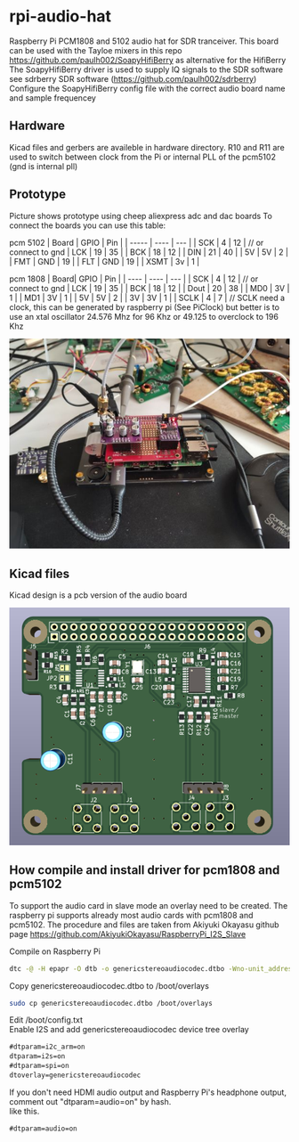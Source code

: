 # rpi-audio-hat
Raspberry Pi PCM1808 and 5102 audio hat for SDR tranceiver.
This board can be used with the Tayloe mixers in this repo https://github.com/paulh002/SoapyHifiBerry as alternative for the HifiBerry
The SoapyHifiBerry driver is used to supply IQ signals to the SDR software see sdrberry SDR software (https://github.com/paulh002/sdrberry)
Configure the SoapyHifiBerry config file with the correct audio board name and sample frequencey

## Hardware
Kicad files and gerbers are availeble in hardware directory.
R10 and R11 are used to switch between clock from the Pi or internal PLL of the pcm5102 (gnd is internal pll)

## Prototype
Picture shows prototype using cheep aliexpress adc and dac boards
To connect the boards you can use this table:

pcm 5102
| Board | GPIO | Pin |
| ----- | ---- | --- |
| SCK   |  4   |  12 | // or connect to gnd
| LCK   | 19   |  35 |
| BCK   | 18   |  12 |
| DIN   | 21   |  40 |
| 5V    | 5V   |   2 |
| FMT   | GND  |  19 |
| FLT   | GND  |  19 |
| XSMT  | 3v   |   1 |

pcm 1808
| Board| GPIO | Pin |
| ---- | ---- | --- |
| SCK  |  4   |  12 | // or connect to gnd
| LCK  | 19   |  35 |
| BCK  | 18   |  12 |
| Dout | 20   |  38 |
| MD0  | 3V   |   1 |
| MD1  | 3V   |   1 |
| 5V   | 5V   |   2 |
| 3V   | 3V   |   1 |
| SCLK |  4   |   7 |  // SCLK need a clock, this can be generated by raspberry pi (See PiClock) but better is to use an xtal oscillator 24.576 Mhz for 96 Khz or 49.125 to overclock to 196 Khz

![prototype](https://github.com/paulh002/rpi-audio-hat/blob/main/prototype.jpg)

## Kicad files
Kicad design is a pcb version of the audio board

![pcb](https://github.com/paulh002/rpi-audio-hat/blob/main/RPi_Hat.png)


## How compile and install driver for pcm1808 and pcm5102
To support the audio card in slave mode an overlay need to be created. The raspberry pi supports already most audio cards with pcm1808 and pcm5102.
The procedure and files are taken from Akiyuki Okayasu github page https://github.com/AkiyukiOkayasu/RaspberryPi_I2S_Slave

Compile on Raspberry Pi  
```bash
dtc -@ -H epapr -O dtb -o genericstereoaudiocodec.dtbo -Wno-unit_address_vs_reg genericstereoaudiocodec.dts
```

Copy genericstereoaudiocodec.dtbo to /boot/overlays  
```bash
sudo cp genericstereoaudiocodec.dtbo /boot/overlays
```

Edit /boot/config.txt  
Enable I2S and add genericstereoaudiocodec device tree overlay  
```/boot/config.txt    # Uncomment some or all of these to enable the optional hardware interface
#dtparam=i2c_arm=on
dtparam=i2s=on
#dtparam=spi=on
dtoverlay=genericstereoaudiocodec
```

If you don't need HDMI audio output and Raspberry Pi's headphone output, comment out "dtparam=audio=on" by hash.  
like this.  
```/boot/config.txt
#dtparam=audio=on
```

